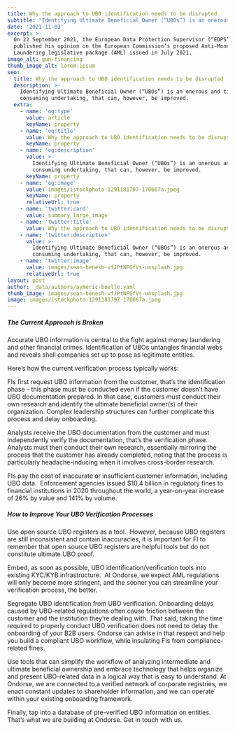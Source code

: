 ```yaml
---
title: Why the approach to UBO identification needs to be disrupted
subtitle: "Identifying Ultimate Beneficial Owner (“UBOs”) is an onerous and time consuming undertaking.\_ Even if your KYC/KYB analysts are highly capable and well-trained, FIs spend precious resources just to remain compliant, despite open source European UBO registers which needs to be reprocessed before any sustainable use."
date: '2021-11-03'
excerpt: >-
  On 22 September 2021, the European Data Protection Supervisor (“EDPS”)
  published his opinion on the European Commission’s proposed Anti-Money
  Laundering legislative package (AML) issued in July 2021.
image_alt: gun-financing
thumb_image_alt: lorem-ipsum
seo:
  title: Why the approach to UBO identification needs to be disrupted
  description: >-
    Identifying Ultimate Beneficial Owner (“UBOs”) is an onerous and time
    consuming undertaking, that can, however, be improved.
  extra:
    - name: 'og:type'
      value: article
      keyName: property
    - name: 'og:title'
      value: Why the approach to UBO identification needs to be disrupted
      keyName: property
    - name: 'og:description'
      value: >-
        Identifying Ultimate Beneficial Owner (“UBOs”) is an onerous and time
        consuming undertaking, that can, however, be improved.
      keyName: property
    - name: 'og:image'
      value: images/istockphoto-1291181797-170667a.jpeg
      keyName: property
      relativeUrl: true
    - name: 'twitter:card'
      value: summary_large_image
    - name: 'twitter:title'
      value: Why the approach to UBO identification needs to be disrupted
    - name: 'twitter:description'
      value: >-
        Identifying Ultimate Beneficial Owner (“UBOs”) is an onerous and time
        consuming undertaking, that can, however, be improved.
    - name: 'twitter:image'
      value: images/sean-benesh-vfJPtNFGfVs-unsplash.jpg
      relativeUrl: true
layout: post
author: _data/authors/aymeric-boelle.yaml
thumb_image: images/sean-benesh-vfJPtNFGfVs-unsplash.jpg
image: images/istockphoto-1291181797-170667a.jpeg
---
```

##### The Current Approach is Broken

Accurate UBO information is central to the fight against money laundering and other financial crimes. Identification of UBOs untangles financial webs and reveals shell companies set up to pose as legitimate entities.

Here’s how the current verification process typically works:

FIs first request UBO information from the customer, that’s the identification phase - this phase must be conducted even if the customer doesn’t have UBO documentation prepared. In that case, customers must conduct their own research and identify the ultimate beneficial owner(s) of their organization. Complex leadership structures can further complicate this process and delay onboarding.

Analysts receive the UBO documentation from the customer and must independently verify the documentation, that’s the verification phase.  Analysts must then conduct their own research, essentially mirroring the process that the customer has already completed, noting that the process is particularly headache-inducing when it involves cross-border research.

FIs pay the cost of inaccurate or insufficient customer information, including UBO data.  Enforcement agencies issued $10.4 billion in regulatory fines to financial institutions in 2020 throughout the world, a year-on-year increase of 26% by value and 141% by volume.

##### How to Improve Your UBO Verification Processes

Use open source UBO registers as a tool.  However, because UBO registers are still inconsistent and contain inaccuracies, it is important for FI to remember that open source UBO registers are helpful tools but do not constitute ultimate UBO proof.

Embed, as soon as possible, UBO identification/verification tools into existing KYC/KYB infrastructure.  At Ondorse, we expect AML regulations will only become more stringent, and the sooner you can streamline your verification process, the better.

Segregate UBO identification from UBO verification. Onboarding delays caused by UBO-related regulations often cause friction between the customer and the institution they’re dealing with. That said, taking the time required to properly conduct UBO verification does not need to delay the onboarding of your B2B users. Ondorse can advise in that respect and help you build a compliant UBO workflow, while insulating FIs from compliance-related fines.

Use tools that can simplify the workflow of analyzing intermediate and ultimate beneficial ownership and embrace technology that helps organize and present UBO-related data in a logical way that is easy to understand. At Ondorse, we are connected to a verified network of corporate registries, we enact constant updates to shareholder information, and we can operate within your existing onboarding framework.

Finally, tap into a database of pre-verified UBO information on entities.  That’s what we are building at Ondorse. Get in touch with us.
